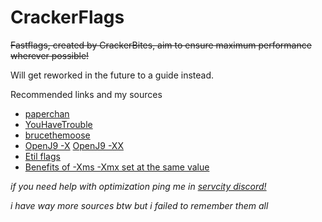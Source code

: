 # CrackerFlags
~~Fastflags, created by CrackerBites, aim to ensure maximum performance wherever possible!~~

Will get reworked in the future to a guide instead.

Recommended links and my sources
- [paperchan](https://paper-chan.moe/paper-optimization/#Introduction)
- [YouHaveTrouble](https://github.com/YouHaveTrouble/minecraft-optimization)
- [brucethemoose](https://github.com/brucethemoose/Minecraft-Performance-Flags-Benchmarks)
- [OpenJ9 -X](https://eclipse.dev/openj9/docs/x_jvm_commands/) [OpenJ9 -XX](https://eclipse.dev/openj9/docs/xx_jvm_commands/)
- [Etil flags](https://github.com/etil2jz/etil-minecraft-flags)
- [Benefits of -Xms -Xmx set at the same value](https://dzone.com/articles/benefits-of-setting-initial-and-maximum-memory-siz)

*if you need help with optimization ping me in [servcity discord!](https://discord.gg/servcity)*

*i have way more sources btw but i failed to remember them all*
